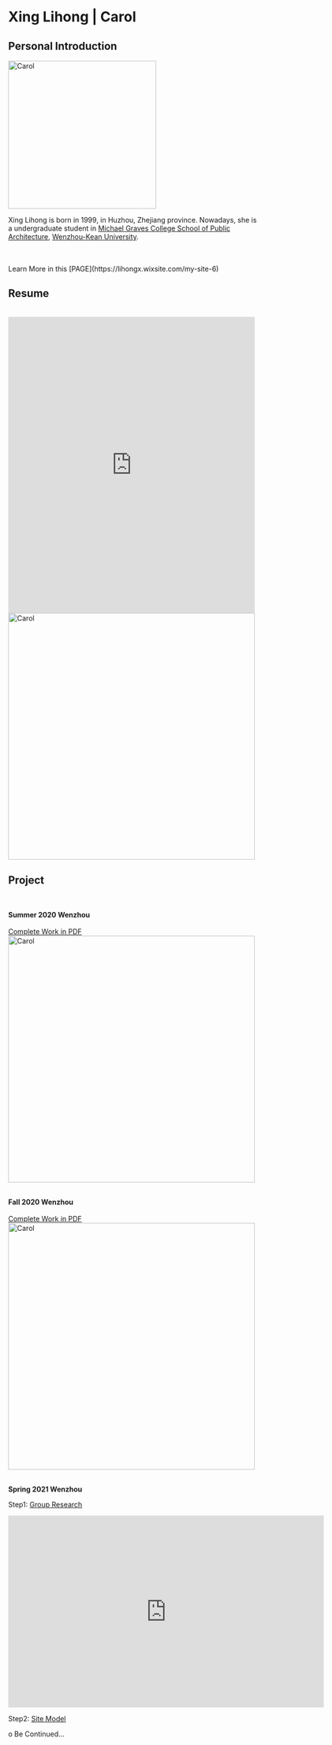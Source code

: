 # Xing Lihong | Carol
## Personal Introduction
  <img alt="Carol" src="https://github.com/steenblikrs/2021-Spring-Studio/blob/gh-pages/students/Carol/Carol-GIF2.gif?raw=true" width="300">
  

 Xing Lihong is born in 1999, in Huzhou, Zhejiang province. Nowadays, she is a undergraduate student in [Michael Graves College School of Public Architecture](http://design.wku.edu.cn/), [Wenzhou-Kean University](https://wku.edu.cn/). <br/>

<br>
<br>
Learn More in this [PAGE](https://lihongx.wixsite.com/my-site-6)

## Resume  <br>
<br> <embed src="https://drive.google.com/viewerng/
viewer?embedded=true&url=https://github.com/steenblikrs/2021-Spring-Studio/blob/gh-pages/students/Carol/ARCH%203105%20FINAL%20(Carol)%20Lihong%20Xing.pdf" width="500" height="600">
<br><img alt="Carol" src="https://github.com/steenblikrs/2021-Spring-Studio/blob/gh-pages/students/Carol/Resume%20Carol.jpg?raw=true" width="500">
<br>

## Project
 <br>

**Summer 2020 Wenzhou**<br> 
<br> [Complete Work in PDF](<embed src=" https://drive.google.com/file/d/1hnmBPtXCF9WnTsS3zOoOJ4zDoYi45EDy/view?usp=sharing" />)
<br><img alt="Carol" src="https://github.com/steenblikrs/2021-Spring-Studio/blob/gh-pages/students/Carol/Summer.png?raw=true" width="500">
 <br>
<br> 

**Fall 2020 Wenzhou**<br> 
<br> [Complete Work in PDF](https://xinglihongcarol.github.io/Portfolio/ARCH%203105%20FINAL%20(Carol)%20Lihong%20Xing.pdf)
<br><img alt="Carol" src="https://github.com/steenblikrs/2021-Spring-Studio/blob/gh-pages/students/Carol/Fall.png?raw=true" width="500">
 <br>
<br> 

**Spring 2021 Wenzhou**
<br>

Step1: [Group Research](https://steenblikrs.github.io/2021-Spring-Studio/Research/Stacking)
<iframe src="https://docs.google.com/presentation/d/e/2PACX-1vRsp8V9TEdgmfZdViF6xqjwUoBnNgmnUNQJ1UD6DL49hcvxdlNAHKagDLQSGgNMzg/embed?start=true&loop=true&delayms=3000" frameborder="0" width="640" height="389" allowfullscreen="true" mozallowfullscreen="true" webkitallowfullscreen="true"></iframe>
<br>

Step2: [Site Model](https://xinglihongcarol.github.io/Portfolio/)
<br>

o Be Continued...
